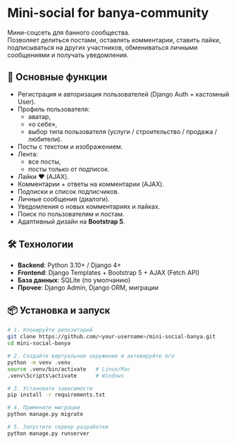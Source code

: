 # Mini-social for banya-community

Мини-соцсеть для банного сообщества.  
Позволяет делиться постами, оставлять комментарии, ставить лайки, подписываться на других участников, обмениваться личными сообщениями и получать уведомления.

## 🚀 Основные функции
- Регистрация и авторизация пользователей (Django Auth + кастомный User).
- Профиль пользователя:
  - аватар,
  - «о себе»,
  - выбор типа пользователя (услуги / строительство / продажа / любители).
- Посты с текстом и изображением.
- Лента:
  - все посты,
  - посты только от подписок.
- Лайки ❤️ (AJAX).
- Комментарии + ответы на комментарии (AJAX).
- Подписки и список подписчиков.
- Личные сообщения (диалоги).
- Уведомления о новых комментариях и лайках.
- Поиск по пользователям и постам.
- Адаптивный дизайн на **Bootstrap 5**.

## 🛠️ Технологии
- **Backend**: Python 3.10+ / Django 4+
- **Frontend**: Django Templates + Bootstrap 5 + AJAX (Fetch API)
- **База данных**: SQLite (по умолчанию)
- **Прочее**: Django Admin, Django ORM, миграции

## 📦 Установка и запуск
```bash
# 1. Клонируйте репозиторий
git clone https://github.com/<your-username>/mini-social-banya.git
cd mini-social-banya

# 2. Создайте виртуальное окружение и активируйте его
python -m venv .venv
source .venv/bin/activate   # Linux/Mac
.venv\Scripts\activate      # Windows

# 3. Установите зависимости
pip install -r requirements.txt

# 4. Примените миграции
python manage.py migrate

# 5. Запустите сервер разработки
python manage.py runserver

